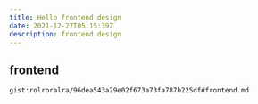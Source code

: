 ```yaml
---
title: Hello frontend design
date: 2021-12-27T05:15:39Z
description: frontend design
---
```


## frontend
`gist:rolroralra/96dea543a29e02f673a73fa787b225df#frontend.md`
